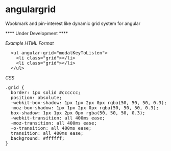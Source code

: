 angulargrid
===========

Wookmark and pin-interest like dynamic grid system for angular

**** Under Development ****

*Example HTML Format*
<pre>
  &lt;ul angular-grid="modalKeyToListen"&gt;
    &lt;li class="grid">&lt;/li&gt;
    &lt;li class="grid">&lt;/li&gt;
  &lt;/ul&gt;
</pre>

*CSS*
<pre>
.grid {
  border: 1px solid #cccccc;
  position: absolute;
  -webkit-box-shadow: 1px 1px 2px 0px rgba(50, 50, 50, 0.3);
  -moz-box-shadow: 1px 1px 2px 0px rgba(50, 50, 50, 0.3);
  box-shadow: 1px 1px 2px 0px rgba(50, 50, 50, 0.3);
  -webkit-transition: all 400ms ease;
  -moz-transition: all 400ms ease;
  -o-transition: all 400ms ease;
  transition: all 400ms ease;
  background: #ffffff;
}
</pre>
